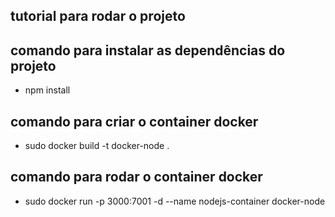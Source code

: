 ## tutorial para rodar o projeto

## comando para instalar as dependências do projeto
- npm install

## comando para criar o container docker
- sudo docker build -t docker-node .

## comando para rodar o container docker
- sudo docker run -p 3000:7001 -d --name nodejs-container docker-node

